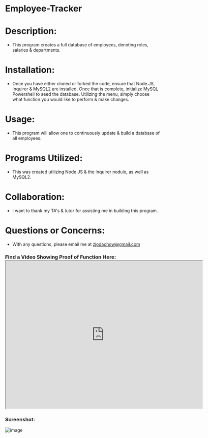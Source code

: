 # Employee-Tracker

# Description:
- This program creates a full database of employees, denoting roles, salaries & departments.  

# Installation:
- Once you have either cloned or forked the code, ensure that Node.JS, Inquirer & MySQL2 are installed. Once that is complete, initialize MySQL Powershell to seed the database. Utilizing the menu, simply choose what function you would like to perform & make changes.

# Usage:
- This program will allow one to continuously update & build a database of all employees.

# Programs Utilized:
- This was created utilizing Node.JS & the Inquirer nodule, as well as MySQL2.

# Collaboration:
- I want to thank my TA's & tutor for assisting me in building this program.

# Questions or Concerns:
- With any questions, please email me at zjodachow@gmail.com

### Find a Video Showing Proof of Function Here: <iframe src="https://drive.google.com/file/d/1hyNGqr8v-tciH2L5b00jIvTPtpRi7KS6/preview" width="640" height="480"></iframe>

### Screenshot: 
![image](https://user-images.githubusercontent.com/105247622/187045909-3439feb5-7383-4ed3-a843-5f0914117d77.png)
